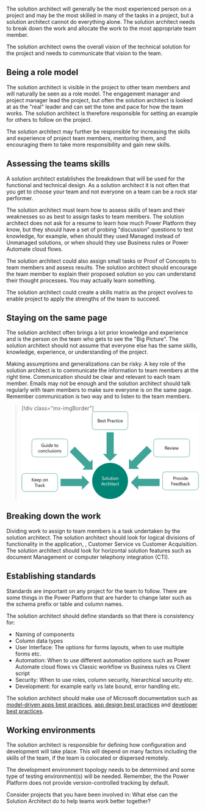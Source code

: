 The solution architect will generally be the most experienced person on a project and may be the most skilled in many of the tasks in a project, but a solution architect cannot do everything alone. The solution architect needs to break down the work and allocate the work to the most appropriate team member.

The solution architect owns the overall vision of the technical solution for the project and needs to communicate that vision to the team. 

## Being a role model

The solution architect is visible in the project to other team members and will naturally be seen as a role model. The engagement manager and project manager lead the project, but often the solution architect is looked at as the "real" leader and can set the tone and pace for how the team works. The solution architect is therefore responsible for setting an example for others to follow on the project.

The solution architect may further be responsible for increasing the skills and experience of project team members, mentoring them, and encouraging them to take more responsibility and gain new skills.

## Assessing the teams skills

A solution architect establishes the breakdown that will be used for the functional and technical design. As a solution architect it is not often that you get to choose your team and not everyone on a team can be a rock star performer.

The solution architect must learn how to assess skills of team and their weaknesses so as best to assign tasks to team members. The solution architect does not ask for a resume to learn how much Power Platform they know, but they should have a set of probing "discussion" questions to test knowledge, for example,  when should they used Managed instead of Unmanaged solutions, or when should they use Business rules or Power Automate cloud flows.

The solution architect could also assign small tasks or Proof of Concepts to team members and assess results. The solution architect should encourage the team member to explain their proposed solution so you can understand their thought processes. You may actually learn something.

The solution architect could create a skills matrix as the project evolves to enable project to apply the strengths of the team to succeed.

## Staying on the same page

The solution architect often brings a lot prior knowledge and experience and is the person on the team who gets to see the "Big Picture". The solution architect should not assume that everyone else has the same skills, knowledge, experience, or understanding of the project.

Making assumptions and generalizations can be risky. A key role of the solution architect is to communicate the information to team members at the right time. Communication should be clear and relevant to each team member. Emails may not be enough and the solution architect should talk regularly with team members to make sure everyone is on the same page. Remember communication is two way and to listen to the team members.

> [!div class="mx-imgBorder"]
> [![Diagram of a solution architect decision making process.](../media/5-role.png)](../media/5-role.png#lightbox)

## Breaking down the work

Dividing work to assign to team members is a task undertaken by the solution architect. The solution architect should look for logical divisions of functionality in the application, , Customer Service vs Customer Acquisition. The solution architect should look for horizontal solution features such as document Management or computer telephony integration (CTI).

## Establishing standards

Standards are important on any project for the team to follow. There are some things in the Power Platform that are harder to change later such as the schema prefix or table and column names.

The solution architect should define standards so that there is consistency for:

- Naming of components
- Column data types
- User Interface: The options for forms layouts, when to use multiple forms etc.
- Automation: When to use different automation options such as Power Automate cloud flows vs Classic workflow vs Business rules vs Client script
- Security: When to use roles, column security, hierarchical security etc.
- Development: for example early vs late bound, error handling etc.

The solution architect should make use of Microsoft documentation such as [model-driven apps best practices](https://docs.microsoft.com/powerapps/developer/model-driven-apps/best-practices/?azure-portal=true), [app design best practices](https://docs.microsoft.com/powerapps/developer/data-platform/appendix-app-design-best-practices-checklist/?azure-portal=true) and [developer best practices](https://docs.microsoft.com/dynamics365/customerengagement/on-premises/developer/best-practices-sdk/?azure-portal=true).

## Working environments

The solution architect is responsible for defining how configuration and development will take place. This will depend on many factors including the skills of the team, if the team is colocated or dispersed remotely.

The development environment topology needs to be determined and some type of testing environment(s) will be needed. Remember, the the Power Platform does not provide version-controlled tracking by default.

Consider projects that you have been involved in: What else can the Solution Architect do to help teams work better together?
